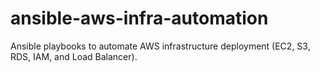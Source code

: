 # ansible-aws-infra-automation
Ansible playbooks to automate AWS infrastructure deployment (EC2, S3, RDS, IAM, and Load Balancer).
